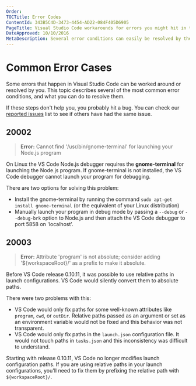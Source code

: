 ```yaml
---
Order:
TOCTitle: Error Codes
ContentId: 343B5C4D-3473-4454-AD22-084F405D6905
PageTitle: Visual Studio Code workarounds for errors you might hit in the product.
DateApproved: 10/10/2016
MetaDescription: Several error conditions can easily be resolved by the user this page is designed to help un-block you.
---
```


# Common Error Cases

Some errors that happen in Visual Studio Code can be worked around or resolved by you.  This topic describes several of the most common error conditions, and what you can do to resolve them.

If these steps don't help you, you probably hit a bug. You can check our [reported issues](https://github.com/microsoft/vscode/issues) list to see if others have had the same issue.

## 20002

>**Error:** Cannot find '/usr/bin/gnome-terminal' for launching your Node.js program

On Linux the VS Code Node.js debugger requires the **gnome-terminal** for launching the Node.js program.
If gnome-terminal is not installed, the VS Code debugger cannot launch your program for debugging.

There are two options for solving this problem:

* Install the gnome-terminal by running the command `sudo apt-get install gnome-terminal` (or the equivalent of your Linux distribution)
* Manually launch your program in debug mode by passing a `--debug` or `--debug-brk` option to Node.js and then attach the VS Code debugger to port 5858 on 'localhost'.

## 20003

>**Error:** Attribute 'program' is not absolute; consider adding '${workspaceRoot}/' as a prefix to make it absolute.

Before VS Code release 0.10.11, it was possible to use relative paths in launch configurations. VS Code would silently convert them to absolute paths.

There were two problems with this:

- VS Code would only fix paths for some well-known attributes like `program`, `cwd`, or `outDir`. Relative paths passed as an argument or set as an environment variable would not be fixed and this behavior was not transparent.
- VS Code would only fix paths in the `launch.json` configuration file. It would not touch paths in `tasks.json` and this inconsistency was difficult to understand.

Starting with release 0.10.11, VS Code no longer modifies launch configuration paths.  If you are using relative paths in your launch configurations, you'll need to fix them by prefixing the relative path with `${workspaceRoot}/`.
